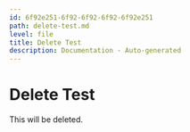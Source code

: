 ```yaml
---
id: 6f92e251-6f92-6f92-6f92-6f92e251
path: delete-test.md
level: file
title: Delete Test
description: Documentation - Auto-generated
---
```

# Delete Test
This will be deleted.